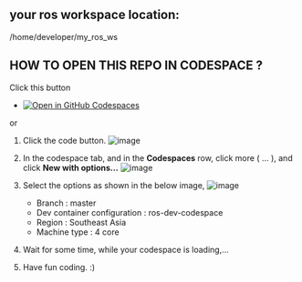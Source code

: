## your ros workspace location:
 /home/developer/my_ros_ws


 ## HOW TO OPEN THIS REPO IN CODESPACE ?
Click this button
- [![Open in GitHub Codespaces](https://github.com/codespaces/badge.svg)](https://codespaces.new/RishikesavanRamesh/ros-oneday?devcontainer_path=.devcontainer%2Fros-codespace%2Fdevcontainer.json)

or 

 1) Click the code button.
    ![image](https://github.com/RishikesavanRamesh/ros-oneday/assets/84554651/af997927-86e4-43a6-9984-26336e9d99d9)

 2) In the codespace tab, and in the **Codespaces** row, click more ( ... ), and click **New with options...**
    ![image](https://github.com/RishikesavanRamesh/ros-oneday/assets/84554651/a0f9b137-fec0-4d95-a9c3-63f56be2737e)

 3) Select the options as shown in the below image,
    ![image](https://github.com/RishikesavanRamesh/ros-oneday/assets/84554651/c2bab462-1a8d-440f-b3d5-3c9620bf6f65)

    - Branch : master
    - Dev container configuration : ros-dev-codespace
    - Region : Southeast Asia
    - Machine type : 4 core

 4) Wait for some time, while your codespace is loading,...
 5) Have fun coding. :)

  
